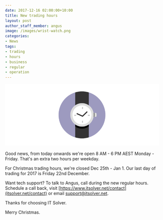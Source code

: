 ```yaml
---
date: 2017-12-16 02:00:00+10:00
title: New trading hours
layout: post
author_staff_member: angus
image: /images/wrist-watch.png
categories:
- News
tags:
- trading
- hours
- business
- regular
- operation
---
```

![Screenshot of YouTube Ad](/images/wrist-watch.png)

Good news, from today onwards we're open 8 AM - 6 PM AEST Monday - Friday. That's an extra two hours per weekday. 

For Christmas trading hours, we're closed Dec 25th - Jan 1. Our last day of trading for 2017 is Friday 22nd December.

Want tech support? To talk to Angus, call during the new regular hours. Schedule a call back, visit [https://www.itsolver.net/contact](itsolver.net/contact) or email [support@itsolver.net](support@itsolver.net).

Thanks for choosing IT Solver.

Merry Christmas.